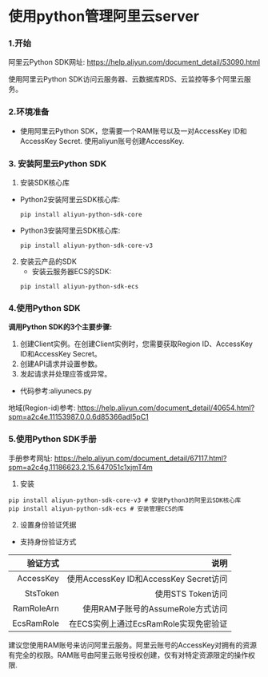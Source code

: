 # 使用python管理阿里云server
### 1.开始

阿里云Python SDK网址: https://help.aliyun.com/document_detail/53090.html

使用阿里云Python SDK访问云服务器、云数据库RDS、云监控等多个阿里云服务。

### 2.环境准备
- 使用阿里云Python SDK，您需要一个RAM账号以及一对AccessKey ID和AccessKey Secret. 使用aliyun账号创建AccessKey.

### 3. 安装阿里云Python SDK
1. 安装SDK核心库
  - Python2安装阿里云SDK核心库:
    ```
    pip install aliyun-python-sdk-core
    ```
  - Python3安装阿里云SDK核心库:
    ```
    pip install aliyun-python-sdk-core-v3
    ```
2. 安装云产品的SDK
   - 安装云服务器ECS的SDK:
    ```
    pip install aliyun-python-sdk-ecs
    ```

### 4.使用Python SDK
**调用Python SDK的3个主要步骤:**
  1. 创建Client实例。在创建Client实例时，您需要获取Region ID、AccessKey ID和AccessKey Secret。
  2. 创建API请求并设置参数。
  3. 发起请求并处理应答或异常。

- 代码参考:aliyunecs.py

地域(Region-id)参考: https://help.aliyun.com/document_detail/40654.html?spm=a2c4e.11153987.0.0.6d85366adl5pC1

### 5.使用Python SDK手册
手册参考网址: https://help.aliyun.com/document_detail/67117.html?spm=a2c4g.11186623.2.15.647051c1xjmT4m

1. 安装
  ```
  pip install aliyun-python-sdk-core-v3 # 安装Python3的阿里云SDK核心库
  pip install aliyun-python-sdk-ecs # 安装管理ECS的库
  ```
2. 设置身份验证凭据
  - 支持身份验证方式
  
  | 验证方式 |	说明 |
  | ---: | ----: |
  | AccessKey	| 使用AccessKey ID和AccessKey Secret访问 |
  | StsToken |	使用STS Token访问 |
  | RamRoleArn |	使用RAM子账号的AssumeRole方式访问 |
  | EcsRamRole |	在ECS实例上通过EcsRamRole实现免密验证 |

建议您使用RAM账号来访问阿里云服务。阿里云账号的AccessKey对拥有的资源有完全的权限。RAM账号由阿里云账号授权创建，仅有对特定资源限定的操作权限.
